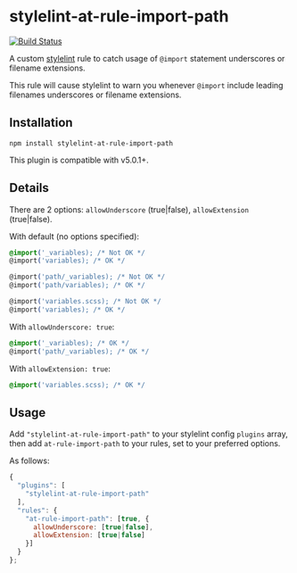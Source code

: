 # stylelint-at-rule-import-path

[![Build Status](https://travis-ci.org/timothyneiljohnson/stylelint-at-rule-import-path.svg)](https://travis-ci.org/timothyneiljohnson/stylelint-at-rule-import-path)

A custom [stylelint](https://github.com/stylelint/stylelint) rule to catch usage of `@import` statement underscores or filename extensions.

This rule will cause stylelint to warn you whenever `@import` include leading filenames underscores or filename extensions.

## Installation

```
npm install stylelint-at-rule-import-path
```

This plugin is compatible with v5.0.1+.

## Details

There are 2 options: `allowUnderscore` (true|false), `allowExtension` (true|false).

With default (no options specified):
```css
@import('_variables); /* Not OK */
@import('variables); /* OK */

@import('path/_variables); /* Not OK */
@import('path/variables); /* OK */

@import('variables.scss); /* Not OK */
@import('variables); /* OK */
```

With `allowUnderscore: true`:
```css
@import('_variables); /* OK */
@import('path/_variables); /* OK */
```

With `allowExtension: true`:
```css
@import('variables.scss); /* OK */
```

## Usage

Add `"stylelint-at-rule-import-path"` to your stylelint config `plugins` array, then add `at-rule-import-path` to your rules, set to your preferred options.

As follows:

```js
{
  "plugins": [
    "stylelint-at-rule-import-path"
  ],
  "rules": {
    "at-rule-import-path": [true, {
      allowUnderscore: [true|false],
      allowExtension: [true|false]
    }]
  }
};
```
